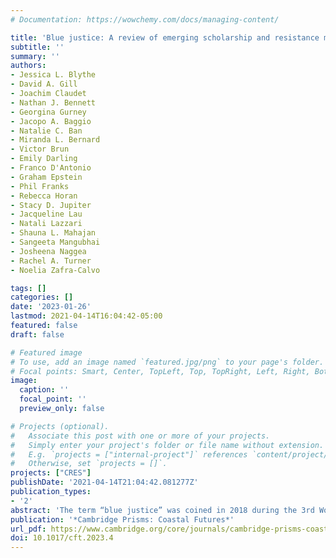 ```yaml
---
# Documentation: https://wowchemy.com/docs/managing-content/

title: 'Blue justice: A review of emerging scholarship and resistance movements'
subtitle: ''
summary: ''
authors:
- Jessica L. Blythe
- David A. Gill
- Joachim Claudet
- Nathan J. Bennett
- Georgina Gurney
- Jacopo A. Baggio
- Natalie C. Ban
- Miranda L. Bernard
- Victor Brun
- Emily Darling
- Franco D'Antonio
- Graham Epstein
- Phil Franks
- Rebecca Horan
- Stacy D. Jupiter
- Jacqueline Lau
- Natali Lazzari
- Shauna L. Mahajan
- Sangeeta Mangubhai
- Josheena Naggea
- Rachel A. Turner
- Noelia Zafra-Calvo

tags: []
categories: []
date: '2023-01-26'
lastmod: 2021-04-14T16:04:42-05:00
featured: false
draft: false

# Featured image
# To use, add an image named `featured.jpg/png` to your page's folder.
# Focal points: Smart, Center, TopLeft, Top, TopRight, Left, Right, BottomLeft, Bottom, BottomRight.
image:
  caption: ''
  focal_point: ''
  preview_only: false

# Projects (optional).
#   Associate this post with one or more of your projects.
#   Simply enter your project's folder or file name without extension.
#   E.g. `projects = ["internal-project"]` references `content/project/deep-learning/index.md`.
#   Otherwise, set `projects = []`.
projects: ["CRES"]
publishDate: '2021-04-14T21:04:42.081277Z'
publication_types:
- '2'
abstract: 'The term “blue justice” was coined in 2018 during the 3rd World Small-Scale Fisheries Congress. Since then, academic engagement with the concept has grown rapidly. This article reviews 5 years of blue justice scholarship and synthesizes some of the key perspectives, developments, and gaps. We then connect this literature to wider relevant debates by reviewing two key areas of research – first on blue injustices and second on grassroots resistance to these injustices. Much of the early scholarship on blue justice focused on injustices experienced by small-scale fishers in the context of the blue economy. In contrast, more recent writing and the empirical cases reviewed here suggest that intersecting forms of oppression render certain coastal individuals and groups vulnerable to blue injustices. These developments signal an expansion of the blue justice literature to a broader set of affected groups and underlying causes of injustice. Our review also suggests that while grassroots resistance efforts led by coastal communities have successfully stopped unfair exposure to environmental harms, preserved their livelihoods and ways of life, defended their culture and customary rights, renegotiated power distributions, and proposed alternative futures, these efforts have been underemphasized in the blue justice scholarship, and from marine and coastal literature more broadly. We conclude with some suggestions for understanding and supporting blue justice now and into the future.'
publication: '*Cambridge Prisms: Coastal Futures*'
url_pdf: https://www.cambridge.org/core/journals/cambridge-prisms-coastal-futures/article/blue[â€¦]ip-and-resistance-movements/1C6826294C8F4429C58C6A4121E53B6D
doi: 10.1017/cft.2023.4
---
```

